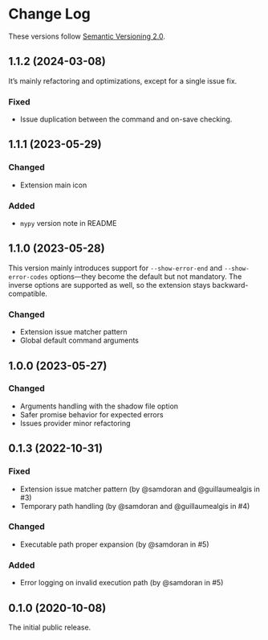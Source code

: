 # Change Log

These versions follow [Semantic Versioning 2.0](https://semver.org).

## 1.1.2 (2024-03-08)

It’s mainly refactoring and optimizations, except for a single issue fix.

### Fixed

- Issue duplication between the command and on-save checking.

## 1.1.1 (2023-05-29)

### Changed

- Extension main icon

### Added

- `mypy` version note in README

## 1.1.0 (2023-05-28)

This version mainly introduces support for `--show-error-end` and `--show-error-codes`
options—they become the default but not mandatory. The inverse options are supported as
well, so the extension stays backward-compatible.

### Changed

- Extension issue matcher pattern
- Global default command arguments

## 1.0.0 (2023-05-27)

### Changed

- Arguments handling with the shadow file option
- Safer promise behavior for expected errors
- Issues provider minor refactoring

## 0.1.3 (2022-10-31)

### Fixed

- Extension issue matcher pattern (by @samdoran and @guillaumealgis in #3)
- Temporary path handling (by @samdoran and @guillaumealgis in #4)

### Changed

- Executable path proper expansion (by @samdoran in #5)

### Added

- Error logging on invalid execution path (by @samdoran in #5)

## 0.1.0 (2020-10-08)

The initial public release.
